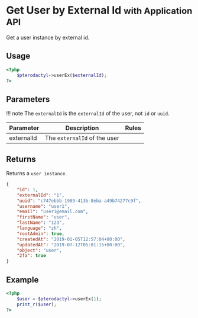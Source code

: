 # Get User by External Id <small>with Application API</small>
Get a user instance by external id.

## Usage
``` php
<?php
	$pterodactyl->userEx($externalId);
?>
```

## Parameters

!!! note
    The `externalId` is the `externalId` of the user, not `id` or `uuid`.

| Parameter | Description | Rules |
| - | - | - |
| externalId | The `externalId` of the user | |

## Returns

Returns a `user instance`.

``` json
{
	"id": 1,
	"externalId": "1",
	"uuid": "c747ebbb-1989-413b-8eba-a49b74277c9f",
	"username": "user1",
	"email": "user1@email.com",
	"firstName": "user",
	"lastName": "123",
	"language": "zh",
	"rootAdmin": true,
	"createdAt": "2019-01-05T12:57:04+00:00",
	"updatedAt": "2019-07-12T05:01:15+00:00",
	"object": "user",
	"2fa": true
}
```

## Example

``` php
<?php
	$user = $pterodactyl->userEx(1);
	print_r($user);
?>
```